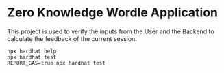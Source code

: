 # Zero Knowledge Wordle Application

This project is used to verify the inputs from the User and the Backend to calculate the feedback of the current session.


```shell
npx hardhat help
npx hardhat test
REPORT_GAS=true npx hardhat test
```

